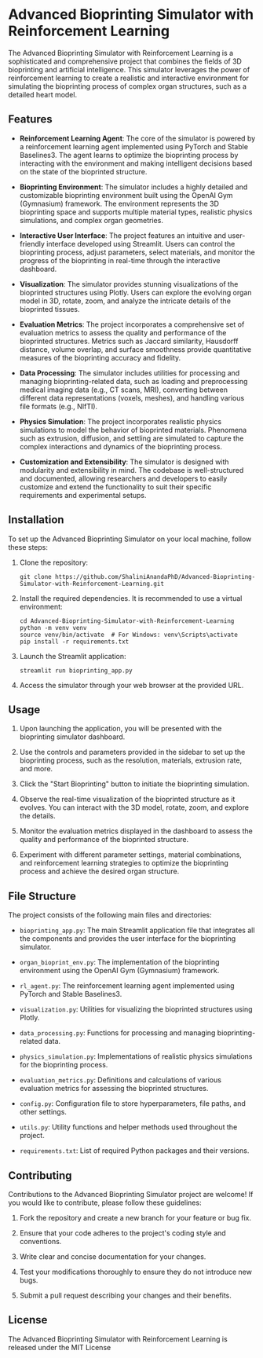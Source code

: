 # Advanced Bioprinting Simulator with Reinforcement Learning

The Advanced Bioprinting Simulator with Reinforcement Learning is a sophisticated and comprehensive project that combines the fields of 3D bioprinting and artificial intelligence. This simulator leverages the power of reinforcement learning to create a realistic and interactive environment for simulating the bioprinting process of complex organ structures, such as a detailed heart model.

## Features

- **Reinforcement Learning Agent**: The core of the simulator is powered by a reinforcement learning agent implemented using PyTorch and Stable Baselines3. The agent learns to optimize the bioprinting process by interacting with the environment and making intelligent decisions based on the state of the bioprinted structure.

- **Bioprinting Environment**: The simulator includes a highly detailed and customizable bioprinting environment built using the OpenAI Gym (Gymnasium) framework. The environment represents the 3D bioprinting space and supports multiple material types, realistic physics simulations, and complex organ geometries.

- **Interactive User Interface**: The project features an intuitive and user-friendly interface developed using Streamlit. Users can control the bioprinting process, adjust parameters, select materials, and monitor the progress of the bioprinting in real-time through the interactive dashboard.

- **Visualization**: The simulator provides stunning visualizations of the bioprinted structures using Plotly. Users can explore the evolving organ model in 3D, rotate, zoom, and analyze the intricate details of the bioprinted tissues.

- **Evaluation Metrics**: The project incorporates a comprehensive set of evaluation metrics to assess the quality and performance of the bioprinted structures. Metrics such as Jaccard similarity, Hausdorff distance, volume overlap, and surface smoothness provide quantitative measures of the bioprinting accuracy and fidelity.

- **Data Processing**: The simulator includes utilities for processing and managing bioprinting-related data, such as loading and preprocessing medical imaging data (e.g., CT scans, MRI), converting between different data representations (voxels, meshes), and handling various file formats (e.g., NIfTI).

- **Physics Simulation**: The project incorporates realistic physics simulations to model the behavior of bioprinted materials. Phenomena such as extrusion, diffusion, and settling are simulated to capture the complex interactions and dynamics of the bioprinting process.

- **Customization and Extensibility**: The simulator is designed with modularity and extensibility in mind. The codebase is well-structured and documented, allowing researchers and developers to easily customize and extend the functionality to suit their specific requirements and experimental setups.

## Installation

To set up the Advanced Bioprinting Simulator on your local machine, follow these steps:

1. Clone the repository:
   ```
   git clone https://github.com/ShaliniAnandaPhD/Advanced-Bioprinting-Simulator-with-Reinforcement-Learning.git
   ```

2. Install the required dependencies. It is recommended to use a virtual environment:
   ```
   cd Advanced-Bioprinting-Simulator-with-Reinforcement-Learning
   python -m venv venv
   source venv/bin/activate  # For Windows: venv\Scripts\activate
   pip install -r requirements.txt
   ```

3. Launch the Streamlit application:
   ```
   streamlit run bioprinting_app.py
   ```

4. Access the simulator through your web browser at the provided URL.

## Usage

1. Upon launching the application, you will be presented with the bioprinting simulator dashboard.

2. Use the controls and parameters provided in the sidebar to set up the bioprinting process, such as the resolution, materials, extrusion rate, and more.

3. Click the "Start Bioprinting" button to initiate the bioprinting simulation.

4. Observe the real-time visualization of the bioprinted structure as it evolves. You can interact with the 3D model, rotate, zoom, and explore the details.

5. Monitor the evaluation metrics displayed in the dashboard to assess the quality and performance of the bioprinted structure.

6. Experiment with different parameter settings, material combinations, and reinforcement learning strategies to optimize the bioprinting process and achieve the desired organ structure.

## File Structure

The project consists of the following main files and directories:

- `bioprinting_app.py`: The main Streamlit application file that integrates all the components and provides the user interface for the bioprinting simulator.

- `organ_bioprint_env.py`: The implementation of the bioprinting environment using the OpenAI Gym (Gymnasium) framework.

- `rl_agent.py`: The reinforcement learning agent implemented using PyTorch and Stable Baselines3.

- `visualization.py`: Utilities for visualizing the bioprinted structures using Plotly.

- `data_processing.py`: Functions for processing and managing bioprinting-related data.

- `physics_simulation.py`: Implementations of realistic physics simulations for the bioprinting process.

- `evaluation_metrics.py`: Definitions and calculations of various evaluation metrics for assessing the bioprinted structures.

- `config.py`: Configuration file to store hyperparameters, file paths, and other settings.

- `utils.py`: Utility functions and helper methods used throughout the project.

- `requirements.txt`: List of required Python packages and their versions.

## Contributing

Contributions to the Advanced Bioprinting Simulator project are welcome! If you would like to contribute, please follow these guidelines:

1. Fork the repository and create a new branch for your feature or bug fix.

2. Ensure that your code adheres to the project's coding style and conventions.

3. Write clear and concise documentation for your changes.

4. Test your modifications thoroughly to ensure they do not introduce new bugs.

5. Submit a pull request describing your changes and their benefits.

## License

The Advanced Bioprinting Simulator with Reinforcement Learning is released under the MIT License

